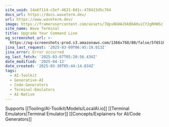 ```yaml
---
site_uuid: 14a6f114-c5ef-4631-8d1c-478423d5c764
docs_url: https://docs.waveterm.dev/
url: https://www.waveterm.dev/
image: https://framerusercontent.com/assets/7QpsNGHAJbkBbAHuiCY2gRHWSc.png
site_name: Wave Terminal
title: Upgrade Your Command Line
og_screenshot_url: >-
  https://og-screenshots-prod.s3.amazonaws.com/1366x768/80/false/5f6518998915fa1b46a98f398d9080d2cb9e451778c73790c45d0263541609b7.jpeg
jina_last_request: '2025-03-09T06:45:19.013Z'
jina_error: Error occurred
og_last_fetch: '2025-03-07T05:20:56.434Z'
date_modified: '2025-04-12'
date_created: '2025-03-30T05:44:14.834Z'
tags:
  - AI-Toolkit
  - Generative-AI
  - Code-Generators
  - Terminal-Emulators
  - AI-Native
---
```


































































Supports [[Tooling/AI-Toolkit/Models/LocalAI.io]]
[[Terminal Emulators|Terminal Emulator]]
[[Concepts/Explainers for AI/Code Generators]]

